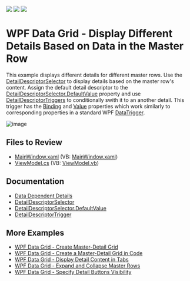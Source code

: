 <!-- default badges list -->
![](https://img.shields.io/endpoint?url=https://codecentral.devexpress.com/api/v1/VersionRange/128653562/22.2.2%2B)
[![](https://img.shields.io/badge/Open_in_DevExpress_Support_Center-FF7200?style=flat-square&logo=DevExpress&logoColor=white)](https://supportcenter.devexpress.com/ticket/details/T590724)
[![](https://img.shields.io/badge/📖_How_to_use_DevExpress_Examples-e9f6fc?style=flat-square)](https://docs.devexpress.com/GeneralInformation/403183)
<!-- default badges end -->

# WPF Data Grid - Display Different Details Based on Data in the Master Row

This example displays different details for different master rows. Use the [DetailDescriptorSelector](https://docs.devexpress.com/WPF/DevExpress.Xpf.Grid.DetailDescriptorSelector) to display details based on the master row's content. Assign the default detail descriptor to the [DetailDescriptorSelector.DefaultValue](https://docs.devexpress.com/WPF/DevExpress.Xpf.Grid.DetailDescriptorSelector.DefaultValue) property and use [DetailDescriptorTriggers](https://docs.devexpress.com/WPF/DevExpress.Xpf.Grid.DetailDescriptorTrigger) to conditionally swith it to an another detail. This trigger has the [Binding](https://docs.devexpress.com/WPF/DevExpress.Xpf.DXBinding.DXTriggerBase.Binding) and [Value](https://docs.devexpress.com/WPF/DevExpress.Xpf.DXBinding.DXTriggerBase.Value) properties which work similarly to corresponding properties in a standard WPF [DataTrigger](https://learn.microsoft.com/en-us/dotnet/api/system.windows.datatrigger).

![image](https://user-images.githubusercontent.com/65009440/208448985-e86f32c2-e289-4fcc-84a9-581293afa041.png)

## Files to Review

* [MainWindow.xaml](./CS/WpfApp30/MainWindow.xaml) (VB: [MainWindow.xaml](./VB/WpfApp30/MainWindow.xaml))
* [ViewModel.cs](./CS/WpfApp30/ViewModel.cs) (VB: [ViewModel.vb](./VB/WpfApp30/ViewModel.vb))

## Documentation

* [Data Dependent Details](https://docs.devexpress.com/WPF/119850/controls-and-libraries/data-grid/master-detail/data-dependent-details)
* [DetailDescriptorSelector](https://docs.devexpress.com/WPF/DevExpress.Xpf.Grid.DetailDescriptorSelector)
* [DetailDescriptorSelector.DefaultValue](https://docs.devexpress.com/WPF/DevExpress.Xpf.Grid.DetailDescriptorSelector.DefaultValue)
* [DetailDescriptorTrigger](https://docs.devexpress.com/WPF/DevExpress.Xpf.Grid.DetailDescriptorTrigger)

## More Examples

* [WPF Data Grid - Create Master-Detail Grid](https://github.com/DevExpress-Examples/wpf-data-grid-create-master-detail-grid)
* [WPF Data Grid - Create a Master-Detail Grid in Code](https://github.com/DevExpress-Examples/wpf-data-grid-create-master-detail-grid-in-code)
* [WPF Data Grid - Display Detail Content in Tabs](https://github.com/DevExpress-Examples/wpf-data-grid-display-detail-content-in-tabs)
* [WPF Data Grid - Expand and Collapse Master Rows](https://github.com/DevExpress-Examples/expanding-and-collapsing-master-rows-e4044)
* [WPF Data Grid - Specify Detail Buttons Visibility](https://github.com/DevExpress-Examples/detail-buttons-visibility-e4050)

